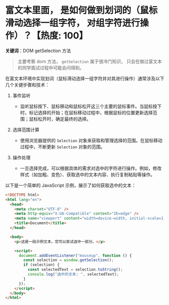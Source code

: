 # 富文本里面， 是如何做到划词的（鼠标滑动选择一组字符， 对组字符进行操作）？【热度: 100】

**关键词**：DOM getSelection 方法

> 主要考察 dom 方法， `getSelection`
> 属于很冷门知识， 只会在做过富文本的同学面试过程中可能会问得到。

在富文本环境中实现划词（鼠标滑动选择一组字符并对其进行操作）通常涉及以下几个关键步骤和技术：

1. 事件监听

   - 监听鼠标按下、鼠标移动和鼠标松开这三个主要的鼠标事件。当鼠标按下时，标记选择的开始；在鼠标移动过程中，根据鼠标的位置更新选择范围；鼠标松开时，确定最终的选择。

2. 选择范围计算

   - 使用浏览器提供的 `Selection` 对象来获取和管理选择的范围。在鼠标移动过程中，不断更新 `Selection` 对象的范围。

3. 操作处理
   - 一旦选择完成，可以根据具体的需求对选中的字符进行操作。例如，修改样式（如加粗、变色）、获取选中的文本内容、执行复制粘贴等操作。

以下是一个简单的 JavaScript 示例，展示了如何获取选中的文本：

```html
<!DOCTYPE html>
<html lang="en">
  <head>
    <meta charset="UTF-8" />
    <meta http-equiv="X-UA-Compatible" content="IE=edge" />
    <meta name="viewport" content="width=device-width, initial-scale=1.0" />
    <title>Document</title>
  </head>

  <body>
    <p>这是一段示例文本，您可以尝试选中一部分。</p>

    <script>
      document.addEventListener("mouseup", function () {
        const selection = window.getSelection();
        if (selection) {
          const selectedText = selection.toString();
          console.log("选中的文本: ", selectedText);
        }
      });
    </script>
  </body>
</html>
```